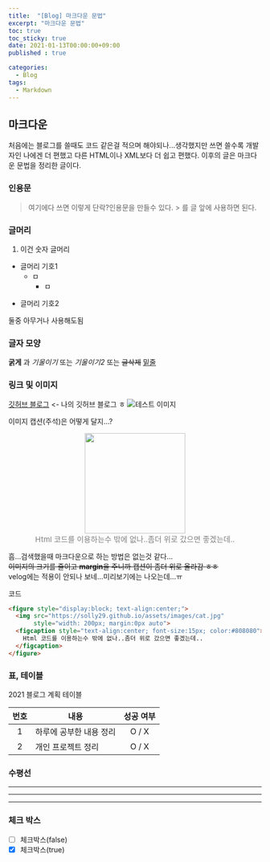 ```yaml
---
title:  "[Blog] 마크다운 문법"
excerpt: "마크다운 문법"
toc: true
toc_sticky: true
date: 2021-01-13T00:00:00+09:00
published : true

categories:
  - Blog
tags:
  - Markdown
---
```


<!-- # 블로그 이사
github.io으로 블로그가 있지만 아직 웹 프론트에 대한 지식이 없다보니 블로그 세팅이나 커스텀마이징 부분에서 어렵고 힘들어서 github.io에 손이 잘가지 않았다. 그래서 블로그를 방치해두고 있다가 블로그를 다시 해야겠다는 생각이 들어서 이번에는 어려운 github.io가 아닌 티스토리, 미디움, velog 중 velog를 선택을 했다. 

요즘 개발자들이 velog에 글을 많이 올리고 디자인도 깔끔하고 좋은것같아서 이제부터 꾸준히 velog에 글을 올릴 예정이다.

# velog 블로그는?
velog에서도 마크다운 형식을 지원한다고 들었고 직접 이렇게 써보니 확실히 github.io보다는 생산적이고 효율적인것 같다. 특히 글을 쓸때 옆에 미리보기 화면이 나오는것이 정말 좋았다. -->

## 마크다운
처음에는 블로그를 쓸때도 코드 같은걸 적으며 해야되나...생각했지만 쓰면 쓸수록 개발자인 나에겐 더 편했고 다른 HTML이나 XML보다 더 쉽고 편했다. 이후의 글은 마크다운 문법을 정리한 글이다.

### 인용문
> 여기에다 쓰면 이렇게 단락?인용문을 만들수 있다.
\> 를 글 앞에 사용하면 된다.

### 글머리
1. 이건 숫자 글머리
- 글머리 기호1
  - ㅁ
    * ㅁ
* 글머리 기호2

둘중 아무거나 사용해도됨

### 글자 모양
**굵게** 과 _기울이기_ 또는 *기울이기2* 또는 ~~글삭제~~
<u>밑줄</u>

### 링크 및 이미지
[깃허브 블로그](https://solly29.github.io) <- 나의 깃허브 블로그 ㅎ
![테스트 이미지](https://solly29.github.io/assets/images/cat.jpg "이미지 캡션")

이미지 캡션(주석)은 어떻게 달지...?

<figure style="display:block; text-align:center;">
  <img src="https://solly29.github.io/assets/images/cat.jpg"
       style="width: 200px; margin:0px auto">
  <figcaption style="text-align:center; font-size:15px; color:#808080">
    Html 코드를 이용하는수 밖에 없나..좀더 위로 갔으면 좋겠는데..
  </figcaption>
</figure>

흠...검색했을때 마크다운으로 하는 방법은 없는것 같다...<br/>
~~이미지의 크기를 줄이고 **margin**을 주니까 캡션이 좀더 위로 올라감 ㅎㅎ~~<br/>
velog에는 적용이 안되나 보네...미리보기에는 나오는데...ㅠ

코드
```html
<figure style="display:block; text-align:center;">
  <img src="https://solly29.github.io/assets/images/cat.jpg"
       style="width: 200px; margin:0px auto">
  <figcaption style="text-align:center; font-size:15px; color:#808080">
    Html 코드를 이용하는수 밖에 없나..좀더 위로 갔으면 좋겠는데..
  </figcaption>
</figure>
```

### 표, 테이블
2021 블로그 계획 테이블

| 번호 | 내용 | 성공 여부 |
| :---: | --- | :---: |
| 1 | 하루에 공부한 내용 정리 | O / X |
| 2 | 개인 프로젝트 정리 | O / X |

### 수평선
___
***
---

### 체크 박스
- [ ] 체크박스(false)
- [x] 체크박스(true)